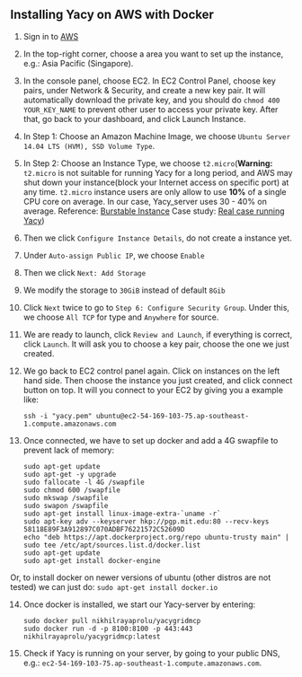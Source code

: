 ## Installing Yacy on AWS with Docker

1. Sign in to [AWS](https://aws.amazon.com)

2. In the top-right corner, choose a area you want to set up the instance, e.g.: Asia Pacific (Singapore).

3. In the console panel, choose EC2. In EC2 Control Panel, choose key pairs, under Network & Security, and create a new key pair. It will automatically download the private key, and you should do ```chmod 400 YOUR_KEY_NAME``` to prevent other user to access your private key. After that, go back to your dashboard, and click Launch Instance.

4. In Step 1: Choose an Amazon Machine Image, we choose ```Ubuntu Server 14.04 LTS (HVM), SSD Volume Type```.

5. In Step 2: Choose an Instance Type, we choose ```t2.micro```(<strong>Warning:</strong> ```t2.micro``` is not suitable for running Yacy for a long period, and AWS may shut down your instance(block your Internet access on specific port) at any time. ```t2.micro``` instance users are only allow to use <strong>10%</strong> of a single CPU core on average. In our case, Yacy_server uses 30 - 40% on average. Reference: [Burstable Instance](http://aws.amazon.com/ec2/faqs/#burst)  Case study: [Real case running Yacy](http://geekinguniverse.com/2016/01/14/dont-use-aws-for-your-web-application/))

6. Then we click ```Configure Instance Details```, do not create a instance yet.

7. Under ```Auto-assign Public IP```, we choose ```Enable```

8. Then we click ```Next: Add Storage```

9. We modify the storage to ```30GiB``` instead of default ```8Gib```

10. Click ```Next``` twice to go to ```Step 6: Configure Security Group```. Under this, we choose ```All TCP``` for type and ```Anywhere``` for source.

11. We are ready to launch, click ```Review and Launch```, if everything is correct, click ```Launch```. It will ask you to choose a key pair, choose the one we just created.

12. We go back to EC2 control panel again. Click on instances on the left hand side. Then choose the instance you just created, and click connect button on top. It will you connect to your EC2 by giving you a example like:
	```
	ssh -i "yacy.pem" ubuntu@ec2-54-169-103-75.ap-southeast-1.compute.amazonaws.com
	```

13. Once connected, we have to set up docker and add a 4G swapfile to prevent lack of memory:
	```
	sudo apt-get update
	sudo apt-get -y upgrade
	sudo fallocate -l 4G /swapfile
	sudo chmod 600 /swapfile
	sudo mkswap /swapfile
	sudo swapon /swapfile
	sudo apt-get install linux-image-extra-`uname -r`
	sudo apt-key adv --keyserver hkp://pgp.mit.edu:80 --recv-keys 58118E89F3A912897C070ADBF76221572C52609D
	echo "deb https://apt.dockerproject.org/repo ubuntu-trusty main" | sudo tee /etc/apt/sources.list.d/docker.list
	sudo apt-get update
	sudo apt-get install docker-engine
	```
   Or, to install docker on newer versions of ubuntu (other distros are not tested) we can just do:
	```
	sudo apt-get install docker.io
	``` 

14. Once docker is installed, we start our Yacy-server by entering:
	```
	sudo docker pull nikhilrayaprolu/yacygridmcp
	sudo docker run -d -p 8100:8100 -p 443:443 nikhilrayaprolu/yacygridmcp:latest
	```

15. Check if Yacy is running on your server, by going to your public DNS, e.g.: ```ec2-54-169-103-75.ap-southeast-1.compute.amazonaws.com```.
